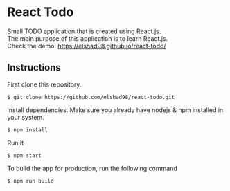 # React Todo

Small TODO application that is created using React.js.  
The main purpose of this application is to learn React.js.   
Check the demo: https://elshad98.github.io/react-todo/  

## Instructions

First clone this repository.    
```
$ git clone https://github.com/elshad98/react-todo.git
```  
Install dependencies. Make sure you already have nodejs & npm installed in your system.  
```
$ npm install
```  
Run it
```
$ npm start
```  
To build the app for production, run the following command  
```
$ npm run build
```  
